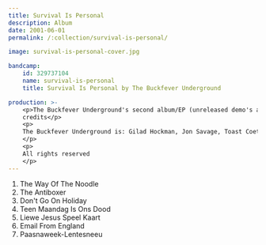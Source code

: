 ```yaml
---
title: Survival Is Personal
description: Album
date: 2001-06-01
permalink: /:collection/survival-is-personal/

image: survival-is-personal-cover.jpg

bandcamp:
    id: 329737104
    name: survival-is-personal
    title: Survival Is Personal by The Buckfever Underground

production: >-
    <p>The Buckfever Underground's second album/EP (unreleased demo's and works in progress)
    credits</p>
    <p>
    The Buckfever Underground is: Gilad Hockman, Jon Savage, Toast Coetzer and Double E. Opgeneem in Corinne's Studio gedurende boring dae in 1999 and 2000. Produced by The Buckfever Underground en Corinne Cooper. Engineered by Cooper. Mastered by Non-one, sorry. Alle Lirieke (C) Toast Coetzer behalwe track 6 (C) Coetzer/Hockman. Alle musiek The Buckfever Underground (C) 1999-2000. Published by Bastard Revolution Speeches. Guest Musicians/voices on this record include Nikolai, Gareth Walwyn, Corinne's sister's little kid. Di and Sean. And whoever else feels guilty by association. Tracks 6 & 7 contain extremely small snippets of Cornershop's 'Candyman' which in turn contains elements of a Larry Corryel track. Which just goes to show. The TV snippets on track 6 are completely random - some're from Love Boat, some CNN, some Isabel Jones and assorted SABC and e-tv channels one afternoon over lunchtime. Any other radio snippets, recordings and things are completely random, recorded live without any pre-planning. Track 2 bevat actual klank van motorbikes tydens die 500cc race in Welkom se GP2000. Enigiets anders wat na plagiaat klink is tien teen een waar. Brand hulle, bier en vryheid.
    </p>
    <p>
    All rights reserved
    </p>
---
```


1. The Way Of The Noodle
1. The Antiboxer
1. Don't Go On Holiday
1. Teen Maandag Is Ons Dood
1. Liewe Jesus Speel Kaart
1. Email From England
1. Paasnaweek-Lentesneeu
